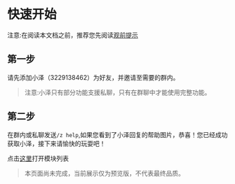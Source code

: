 # 快速开始 

注意:在阅读本文档之前，推荐您先阅读[观前提示](./qa)

## 第一步  
请先添加小泽（3229138462）为好友，并邀请至需要的群内。  

> 注意:小泽只有部分功能支援私聊，只有在群聊中才能使用完整功能。  

## 第二步  
在群内或私聊发送`/z help`,如果您看到了小泽回复的帮助图片，恭喜！您已经成功获取小泽，接下来请愉快的玩耍吧！

点击[这里](./plugins.md)打开模块列表 

> 本页面尚未完成，当前展示仅为预览版，不代表最终品质。